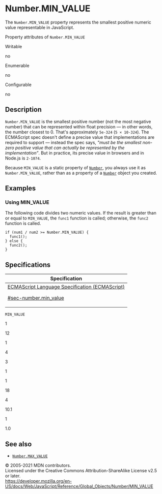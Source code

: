 # Number.MIN_VALUE

The `Number.MIN_VALUE` property represents the smallest positive numeric value representable in JavaScript.

Property attributes of `Number.MIN_VALUE`

Writable

no

Enumerable

no

Configurable

no

## Description

`Number.MIN_VALUE` is the smallest positive number (not the most negative number) that can be represented within float precision — in other words, the number closest to 0. That's approximately `5e-324` (`5 × 10-324`). The ECMAScript spec doesn't define a precise value that implementations are required to support — instead the spec says, _"must be the smallest non-zero positive value that can actually be represented by the implementation”_. But in practice, its precise value in browsers and in Node.js is `2-1074`.

Because `MIN_VALUE` is a static property of [`Number`](../number), you always use it as `Number.MIN_VALUE`, rather than as a property of a [`Number`](../number) object you created.

## Examples

### Using MIN_VALUE

The following code divides two numeric values. If the result is greater than or equal to `MIN_VALUE`, the `func1` function is called; otherwise, the `func2` function is called.

    if (num1 / num2 >= Number.MIN_VALUE) {
      func1();
    } else {
      func2();
    }

## Specifications

<table><thead><tr class="header"><th>Specification</th></tr></thead><tbody><tr class="odd"><td><a href="https://tc39.es/ecma262/#sec-number.min_value">ECMAScript Language Specification (ECMAScript) 
<br/>

<span class="small">#sec-number.min_value</span></a></td></tr></tbody></table>

`MIN_VALUE`

1

12

1

4

3

1

1

18

4

10.1

1

1.0

## See also

-   [`Number.MAX_VALUE`](max_value)

© 2005-2021 MDN contributors.  
Licensed under the Creative Commons Attribution-ShareAlike License v2.5 or later.  
<a href="https://developer.mozilla.org/en-US/docs/Web/JavaScript/Reference/Global_Objects/Number/MIN_VALUE" class="_attribution-link">https://developer.mozilla.org/en-US/docs/Web/JavaScript/Reference/Global_Objects/Number/MIN_VALUE</a>
